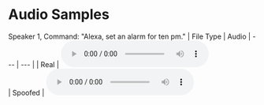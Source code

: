 # Audio Samples

Speaker 1, Command: "Alexa, set an alarm for ten pm."
| File Type | Audio 
| --- | --- | 
| Real |  <audio controls="controls"><source type="audio/wav" src="samples/fully-spoofed/002_alexa_0_wakeword.wav"></source></audio>  
| Spoofed | <audio controls="controls"><source type="audio/wav" src="samples/fully-spoofed/002_alexa_0_wakeword.wav"></source></audio> 


